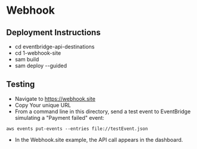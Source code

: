 # Webhook

## Deployment Instructions
- cd eventbridge-api-destinations
- cd 1-webhook-site
- sam build
- sam deploy --guided

## Testing
- Navigate to https://webhook.site
- Copy Your unique URL
- From a command line in this directory, send a test event to EventBridge simulating a "Payment failed" event:
```
aws events put-events --entries file://testEvent.json
```
- In the Webhook.site example, the API call appears in the dashboard.

